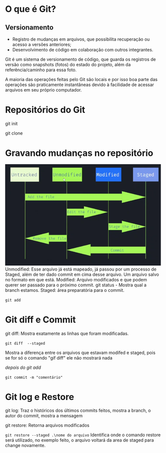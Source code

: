 # O que é Git?
## Versionamento
- Registro de mudanças em arquivos, que possibilita recuperação ou acesso a versões anteriores;
- Desenvolvimento de código em colaboração com outros integrantes. 

Git é um sistema de versionamento de código, que guarda os registros de versão como snapshots (fotos) do estado do projeto, além da referência/caminho para essa foto.

A maioria das operações feitas pelo Git são locais e por isso boa parte das operações são praticamente instantâneas devido à facilidade de acessar arquivos em seu próprio computador.

# Repositórios do Git
git init

git clone

# Gravando mudanças no repositório
 ![alt text](image.png)
Unmodified: Esse arquivo já está mapeado, já passou por um processo de Staged, além de ter dado commit em cima desse arquivo. Um arquivo salvo no formato em que está.
Modified: Arquivo modificados e que podem querer ser passado para o próximo commit.
git status - Mostra qual a branch estamos.
Staged: área preparatória para o commit.
 
```git add```

# Git diff e Commit
git diff: Mostra exatamente as linhas que foram modificadas.

```git diff  --staged```

Mostra a diferença entre os arquivos que estavam modifed e staged, pois se for só o comando "gif diff" ele não mostrará nada

*depois do git add*

```git commit -m "comentário"```

# Git log e Restore
git log: Traz o históricos dos últimos commits feitos, mostra a branch, o autor do commit, mostra a mensagem


git restore: Retorna arquivos modificados

```git restore --staged .\nome do arquivo```
Identifica onde o comando restore será utilizado, no exemplo feito, o arquivo voltará da area de staged para change novamente.
